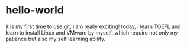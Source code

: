 # hello-world
it is my first time to use git, i am really exciting!
today, i learn TOEFL and learn to install Linux and VMware by myself, which require not only my patience but also my self learning ability.

